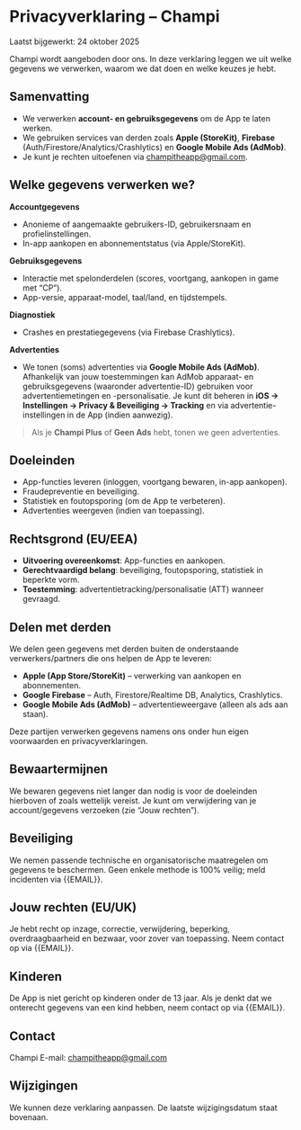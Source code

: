 # Privacyverklaring – Champi
Laatst bijgewerkt: 24 oktober 2025

Champi wordt aangeboden door ons. In deze verklaring leggen we uit welke gegevens we verwerken, waarom we dat doen en welke keuzes je hebt.

## Samenvatting
- We verwerken **account- en gebruiksgegevens** om de App te laten werken.
- We gebruiken services van derden zoals **Apple (StoreKit)**, **Firebase** (Auth/Firestore/Analytics/Crashlytics) en **Google Mobile Ads (AdMob)**.
- Je kunt je rechten uitoefenen via champitheapp@gmail.com.

## Welke gegevens verwerken we?
**Accountgegevens**
- Anonieme of aangemaakte gebruikers-ID, gebruikersnaam en profielinstellingen.
- In-app aankopen en abonnementstatus (via Apple/StoreKit).

**Gebruiksgegevens**
- Interactie met spelonderdelen (scores, voortgang, aankopen in game met “CP”).
- App-versie, apparaat-model, taal/land, en tijdstempels.

**Diagnostiek**
- Crashes en prestatiegegevens (via Firebase Crashlytics).

**Advertenties**
- We tonen (soms) advertenties via **Google Mobile Ads (AdMob)**.  
  Afhankelijk van jouw toestemmingen kan AdMob apparaat- en gebruiksgegevens (waaronder advertentie-ID) gebruiken voor advertentiemetingen en -personalisatie. Je kunt dit beheren in **iOS → Instellingen → Privacy & Beveiliging → Tracking** en via advertentie-instellingen in de App (indien aanwezig).

> Als je **Champi Plus** of **Geen Ads** hebt, tonen we geen advertenties.

## Doeleinden
- App-functies leveren (inloggen, voortgang bewaren, in-app aankopen).
- Fraudepreventie en beveiliging.
- Statistiek en foutopsporing (om de App te verbeteren).
- Advertenties weergeven (indien van toepassing).

## Rechtsgrond (EU/EEA)
- **Uitvoering overeenkomst**: App-functies en aankopen.
- **Gerechtvaardigd belang**: beveiliging, foutopsporing, statistiek in beperkte vorm.
- **Toestemming**: advertentietracking/personalisatie (ATT) wanneer gevraagd.

## Delen met derden
We delen geen gegevens met derden buiten de onderstaande verwerkers/partners die ons helpen de App te leveren:
- **Apple (App Store/StoreKit)** – verwerking van aankopen en abonnementen.
- **Google Firebase** – Auth, Firestore/Realtime DB, Analytics, Crashlytics.
- **Google Mobile Ads (AdMob)** – advertentieweergave (alleen als ads aan staan).

Deze partijen verwerken gegevens namens ons onder hun eigen voorwaarden en privacyverklaringen.

## Bewaartermijnen
We bewaren gegevens niet langer dan nodig is voor de doeleinden hierboven of zoals wettelijk vereist. Je kunt om verwijdering van je account/gegevens verzoeken (zie “Jouw rechten”).

## Beveiliging
We nemen passende technische en organisatorische maatregelen om gegevens te beschermen. Geen enkele methode is 100% veilig; meld incidenten via {{EMAIL}}.

## Jouw rechten (EU/UK)
Je hebt recht op inzage, correctie, verwijdering, beperking, overdraagbaarheid en bezwaar, voor zover van toepassing. Neem contact op via {{EMAIL}}.

## Kinderen
De App is niet gericht op kinderen onder de 13 jaar. Als je denkt dat we onterecht gegevens van een kind hebben, neem contact op via {{EMAIL}}.

## Contact
Champi 
E-mail: champitheapp@gmail.com

## Wijzigingen
We kunnen deze verklaring aanpassen. De laatste wijzigingsdatum staat bovenaan.
